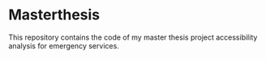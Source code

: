 # Masterthesis
This repository contains the code of my master thesis project accessibility analysis for emergency services.
